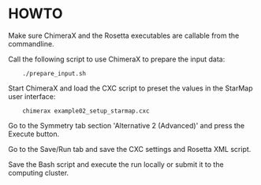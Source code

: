 # HOWTO

Make sure ChimeraX and the Rosetta executables are callable from the commandline.

Call the following script to use ChimeraX to prepare the input data:
```
    ./prepare_input.sh
```

Start ChimeraX and load the CXC script to preset the values in the StarMap user interface:
```
    chimerax example02_setup_starmap.cxc
```

Go to the Symmetry tab section 'Alternative 2 (Advanced)' and press the Execute button.

Go to the Save/Run tab and save the CXC settings and Rosetta XML script.

Save the Bash script and execute the run locally or submit it to the computing cluster.

